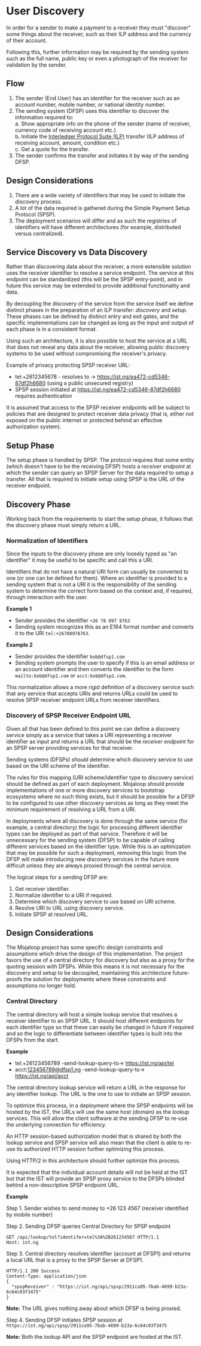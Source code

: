# User Discovery

In order for a sender to make a payment to a receiver they must "discover" some things about the receiver, such
as their ILP address and the currency of their account.

Following this, further information may be required by the sending system such as the full name, public key or
even a photograph of the receiver for validation by the sender.

## Flow

1. The sender (End User) has an identifier for the receiver such as an account number, mobile number, or national identity number.
2. The sending system (DFSP) uses this identifier to discover the information required to:   
  a. Show appropriate info on the phone of the sender (name of receiver, currency code of receiving account etc.)  
  b. Initiate the [Interledger Protocol Suite (ILP)](https://interledger.org/) transfer (ILP address of receiving account, amount, condition etc.)  
  c. Get a quote for the transfer.
3. The sender confirms the transfer and initiates it by way of the sending DFSP.

## Design Considerations

1. There are a wide variety of identifiers that may be used to initiate the discovery process.
2. A lot of the data required is gathered during the Simple Payment Setup Protocol (SPSP).
3. The deployment scenarios will differ and as such the registries of identifiers will have different architectures
(for example, distributed versus centralized).

## Service Discovery vs Data Discovery

Rather than discovering data about the receiver, a more extensible solution uses the receiver identifier to resolve a service endpoint. The service at this endpoint can be standardized (this will be the SPSP entry-point), and in
future this service may be extended to provide additional functionality and data.

By decoupling the discovery of the service from the service itself we define distinct phases in the preparation of an ILP transfer: *discovery* and *setup*.
These phases can be defined by distinct entry and exit gates, and the specific implementations can be changed as long as the input and output of each phase is in a consistent format.

Using such an architecture, it is also possible to host the service at a URL that does not reveal any data about the receiver, allowing public discovery systems to be used without compromising the receiver's privacy.

Example of privacy protecting SPSP receiver URL:
- tel:+2612345678 - resolves to -> https://ist.ng/ea472-cd5346-87df2h6680 (using a public unsecured registry)
- SPSP session initiated at https://ist.ng/ea472-cd5346-87df2h6680 requires authentication

It is assumed that access to the SPSP receiver endpoints will be subject to policies that are designed to protect receiver
data privacy (that is, either not exposed on the public internet or protected behind an effective authorization system).

## Setup Phase

The setup phase is handled by SPSP. The protocol requires that some entity (which doesn't have to be the receiving DFSP) hosts a _receiver endpoint_ at which the sender can query an SPSP Server for the data required to setup a transfer. All that is required to
initiate setup using SPSP is the URL of the receiver endpoint.

## Discovery Phase

Working back from the requirements to start the setup phase, it follows that the discovery phase must simply return a URL.

### Normalization of Identifiers

Since the inputs to the discovery phase are only loosely typed as "an identifier" it may be useful to be specific and call this a URI.

Identifiers that do not have a natural URI form can usually be converted to one (or one can be defined for them).
Where an identifier is provided to a sending system that is not a URI it is the responsibility of the sending system to determine the correct form based on the context and, if required, through interaction with the user.

**Example 1**

* Sender provides the identifier `+26 78 097 8763`
* Sending system recognizes this as an E164 format number and converts it to the URI `tel:+26780978763`.

**Example 2**

* Sender provides the identifier `bob@dfsp1.com`
* Sending system prompts the user to specify if this is an email address or an account identifier and then converts the identifier to the form `mailto:bob@dfsp1.com` or `acct:bob@dfsp1.com`.

This normalization allows a more rigid definition of a discovery service such that any service that accepts URIs and returns URLs could be used to resolve SPSP receiver endpoint URLs from receiver identifiers.

### Discovery of SPSP Receiver Endpoint URL

Given all that has been defined to this point we can define a discovery service simply as a service that takes a URI representing a receiver identifier as input and returns a URL that should be the _receiver endpoint_ for an SPSP server providing services for that receiver.

Sending systems (DFSPs) _should_ determine which discovery service to use based on the URI scheme of the identifier.

The rules for this mapping (URI scheme/identifier type to discovery service) should be defined as part of each deployment.
Mojaloop should provide implementations of one or more discovery services to bootstrap ecosystems where no such thing exists, but it should be possible for a DFSP to be configured to use other discovery services as long as they meet the minimum requirement of
resolving a URL from a URI.

In deployments where all discovery is done through the same service (for example, a central directory) the logic for processing different identifier types can be deployed as part of that service.
Therefore it will be unnecessary for the sending system (DFSP) to be capable
of calling different services based on the identifier type.
While this is an optimization that may be possible for such a deployment, removing this logic from the DFSP will make introducing new discovery services in the future more difficult unless they are always proxied through the central service.

The logical steps for a sending DFSP are:

1. Get receiver identifier.
2. Normalize identifier to a URI if required.
3. Determine which discovery service to use based on URI scheme.
4. Resolve URI to URL using discovery service.
5. Initiate SPSP at resolved URL.

## Design Considerations

The Mojaloop project has some specific design constraints and assumptions which drive the design of this implementation. The project
favors the use of a central directory for discovery but also as a proxy for the quoting session with DFSPs. While this means it is not
necessary for the discovery and setup to be decoupled, maintaining this architecture future-proofs the solution for deployments where
these constraints and assumptions no longer hold.

### Central Directory

The central directory will host a simple lookup service that resolves a receiver identifier to an SPSP URL.
It should host different endpoints for each identifier type so that these can easily be changed in future if required and so the logic to differentiate between identifier types is built into the DFSPs from the start.

**Example**
 * tel:+26123456789 -send-lookup-query-to-> https://ist.ng/api/tel
 * acct:123456789@dfsp1.ng -send-lookup-query-to-> https://ist.ng/api/acct

The central directory lookup service will return a URL in the response for any identifier lookup. The URL is the one to use to initiate an SPSP session.

To optimize this process, in a deployment where the SPSP endpoints will be hosted by the IST, the URLs will use the same host (domain) as the lookup services. This will allow the client software at the sending DFSP to re-use the underlying connection for efficiency.

An HTTP session-based authorization model that is shared by both the lookup service and SPSP service will also mean that the client
is able to re-use its authorized HTTP session further optimizing this process.

Using HTTP/2 in this architecture should further optimize this process.

It is expected that the individual account details will not be held at the IST but that the IST will provide an SPSP proxy service to
the DFSPs blinded behind a non-descriptive SPSP endpoint URL.

**Example**

Step 1. Sender wishes to send money to +26 123 4567 (receiver identified by mobile number)

Step 2. Sending DFSP queries Central Directory for SPSP endpoint

```http
GET /api/lookup/tel?identifer=tel%3A%2B261234567 HTTP/1.1
Host: ist.ng
```

Step 3. Central directory resolves identifier (account at DFSP1) and returns a local URL that is a proxy to the SPSP Server at DFSP1.

```http
HTTP/1.1 200 Success
Content-Type: application/json
{
  "spspReceiver" : "https://ist.ng/api/spsp/2911ca95-7bab-4699-b23a-6c64c03f3475"
}
```

**Note:** The URL gives nothing away about which DFSP is being proxied.

Step 4. Sending DFSP initiates SPSP session at `https://ist.ng/api/spsp/2911ca95-7bab-4699-b23a-6c64c03f3475`

**Note:** Both the lookup API and the SPSP endpoint are hosted at the IST.
